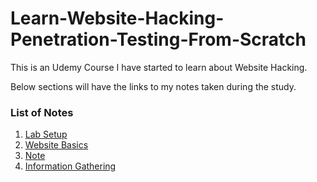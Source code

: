 # Learn-Website-Hacking-Penetration-Testing-From-Scratch

This is an Udemy Course I have started to learn about Website Hacking.

Below sections will have the links to my notes taken during the study.

### List of Notes

1. [Lab Setup](notes/lab-setup.md)
2. [Website Basics](notes/website-basics.md)
3. [Note](notes/notes.md)
4. [Information Gathering](notes/information-gathering)

